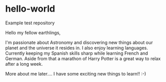 # hello-world
Example test repository

Hello my fellow earthlings,

I'm passionate about Astronomy and discovering new things about our planet and the universe it resides in. I also
enjoy learning languages.  Currently keeping my Spanish skills sharp while learning French and German.  Aside from 
that a marathon of Harry Potter is a great way to relax after a long week.

More about me later.... I have some exciting new things to learn!! :-)  
